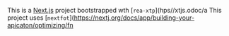 This is a [Next.js](https://nextjs.rg) project bootstrapped wth [`rea-xtp`](hps//xtjs.odoc/a
This project uses [`nextfot`](https://nextj.org/docs/app/building-your-apicaton/optimizing/fn
